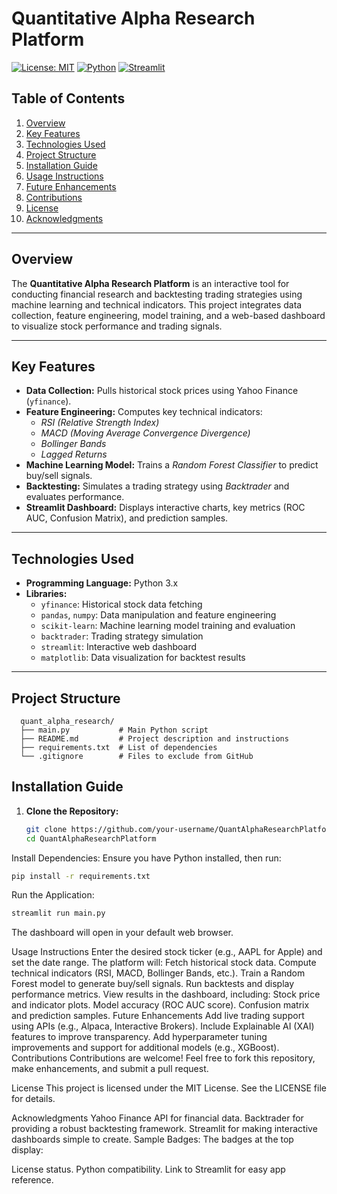 # Quantitative Alpha Research Platform

[![License: MIT](https://img.shields.io/badge/License-MIT-yellow.svg)](https://opensource.org/licenses/MIT)
[![Python](https://img.shields.io/badge/Python-3.x-blue.svg)](https://www.python.org/)
[![Streamlit](https://img.shields.io/badge/Streamlit-Dashboard-brightgreen)](https://streamlit.io)

## Table of Contents

1. [Overview](#overview)
2. [Key Features](#key-features)
3. [Technologies Used](#technologies-used)
4. [Project Structure](#project-structure)
5. [Installation Guide](#installation-guide)
6. [Usage Instructions](#usage-instructions)
7. [Future Enhancements](#future-enhancements)
8. [Contributions](#contributions)
9. [License](#license)
10. [Acknowledgments](#acknowledgments)

---

## Overview

The **Quantitative Alpha Research Platform** is an interactive tool for conducting financial research and backtesting trading strategies using machine learning and technical indicators. This project integrates data collection, feature engineering, model training, and a web-based dashboard to visualize stock performance and trading signals.

---

## Key Features

- **Data Collection:** Pulls historical stock prices using Yahoo Finance (`yfinance`).
- **Feature Engineering:** Computes key technical indicators:
  - *RSI (Relative Strength Index)*  
  - *MACD (Moving Average Convergence Divergence)*  
  - *Bollinger Bands*  
  - *Lagged Returns*
- **Machine Learning Model:** Trains a *Random Forest Classifier* to predict buy/sell signals.
- **Backtesting:** Simulates a trading strategy using *Backtrader* and evaluates performance.
- **Streamlit Dashboard:** Displays interactive charts, key metrics (ROC AUC, Confusion Matrix), and prediction samples.

---

## Technologies Used

- **Programming Language:** Python 3.x  
- **Libraries:**
  - `yfinance`: Historical stock data fetching
  - `pandas`, `numpy`: Data manipulation and feature engineering
  - `scikit-learn`: Machine learning model training and evaluation
  - `backtrader`: Trading strategy simulation
  - `streamlit`: Interactive web dashboard
  - `matplotlib`: Data visualization for backtest results

---

## Project Structure

```
  quant_alpha_research/
  ├── main.py           # Main Python script
  ├── README.md         # Project description and instructions
  ├── requirements.txt  # List of dependencies
  └── .gitignore        # Files to exclude from GitHub
```

## Installation Guide

1. **Clone the Repository:**
   ```bash
   git clone https://github.com/your-username/QuantAlphaResearchPlatform.git
   cd QuantAlphaResearchPlatform
   
  Install Dependencies: Ensure you have Python installed, then run:

  ```bash
  pip install -r requirements.txt
  ```

  Run the Application:

  ```bash
  streamlit run main.py
  ```
The dashboard will open in your default web browser.

Usage Instructions
Enter the desired stock ticker (e.g., AAPL for Apple) and set the date range.
The platform will:
Fetch historical stock data.
Compute technical indicators (RSI, MACD, Bollinger Bands, etc.).
Train a Random Forest model to generate buy/sell signals.
Run backtests and display performance metrics.
View results in the dashboard, including:
Stock price and indicator plots.
Model accuracy (ROC AUC score).
Confusion matrix and prediction samples.
Future Enhancements
Add live trading support using APIs (e.g., Alpaca, Interactive Brokers).
Include Explainable AI (XAI) features to improve transparency.
Add hyperparameter tuning improvements and support for additional models (e.g., XGBoost).
Contributions
Contributions are welcome! Feel free to fork this repository, make enhancements, and submit a pull request.

License
This project is licensed under the MIT License. See the LICENSE file for details.

Acknowledgments
Yahoo Finance API for financial data.
Backtrader for providing a robust backtesting framework.
Streamlit for making interactive dashboards simple to create.
Sample Badges:
The badges at the top display:

License status.
Python compatibility.
Link to Streamlit for easy app reference.
